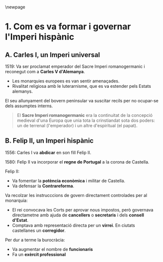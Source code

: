 \newpage

# 1. Com es va formar i governar l'Imperi hispànic #

## A. Carles I, un Imperi universal ##

1519: Va ser proclamat emperador del Sacre Imperi romanogermanic i reconegut com a **Carles V d'Alemanya**.

- Les monarquies europees es van sentir amenaçades.
- Rivalitat religiosa amb le luterarnisme, que es va estender pels Estats alemanys.

El seu allunyament del bovern peninsular va suscitar recils per no ocupar-se dels assumptes interns.

> El **Sacre Imperi romanogermanic** era la continuitat de la concepció medieval d'una Europa que unia tota la crinstiandat sota dos poders: un de terrenal (l'emperador) i un altre d'espiritual (el papat).
	
## B. Felip II, un Imperi hispànic ##

1556: Carles I va **abdicar** en son fill Felip II.

1580: Felip II va incorporar el **regne de Portugal** a la corona de Castella.

Felip II:

- Va fomentar la **potència econòmica** i militar de Castella.
- Va defensar la **Contrareforma**.

Va recolzar les instrucccions de govern directament controlades per al monarquia:

- El rei convocava les Corts per aprovar nous impostos, però governava directametne amb ajuda de **cancellers** o **secretaris** i dels **consell d'Estat**.
- Comptava amb representació directa per un **virrei**. En ciutats castellanes un **corregidor**.

Per dur a terme la burocràcia:

- Va augmentar el nombre de **funcionaris**
- Fa un **exèrcit professional**

